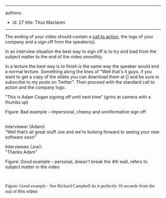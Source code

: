

---
authors:
  - id: 27
    title: Titus Maclaren
---




<span class='intro'> <p>The ending of your video should contain a <a href="/DesignandPresentation/RulesToBetterVideoRecording/Pages/Adding-a-call-to-action.aspx">call to action</a>, the logo of your company and a sign off from the speaker(s).</p> </span>

<p>In an interview situation the best way to sign off is to try and lead from the subject matter to the end of the video smoothly.</p>
<p>In a lecture the best way is to finish is the same way the speaker would end a normal lecture. Something along the lines of &quot;Well that's it guys, if you want to get a copy of the slides you can download them at [] and be sure to subscribe to my posts on Twitter&quot;. Then proceed with the standard call to action and the company logo.</p>
<p class="ssw-rteStyle-GreyBox">&quot;This is Adam Cogan signing off until next time&quot; (grins at camera with a thumbs up)</p>
<span class="ssw-rteStyle-FigureBad">Figure&#58; Bad example – impersonal, cheesy and uninformative sign off</span> <p><br>Interviewer (Adam)&#58; <br>&quot;Well that’s all great stuff Joe and we're looking forward to seeing your new software soon&quot; <br></p>
<p>Interviewee (Joe)&#58; <br>&quot;Thanks Adam&quot;</p>
<p class="ssw-rteStyle-FigureGood">Figure&#58; Good example – personal, doesn't break the 4th wall, refers to subject matter in the video</p>
<p><span style="font-family&#58;'calibri','sans-serif';font-size&#58;11pt;"></span>&#160;</p>
<p class="ssw-rteStyle-FigureGood"><span style="font-family&#58;'calibri','sans-serif';font-size&#58;11pt;">Figure&#58; Good example - See Richard Campbell do it perfectly 10 seconds from the end of </span>this video</p>


